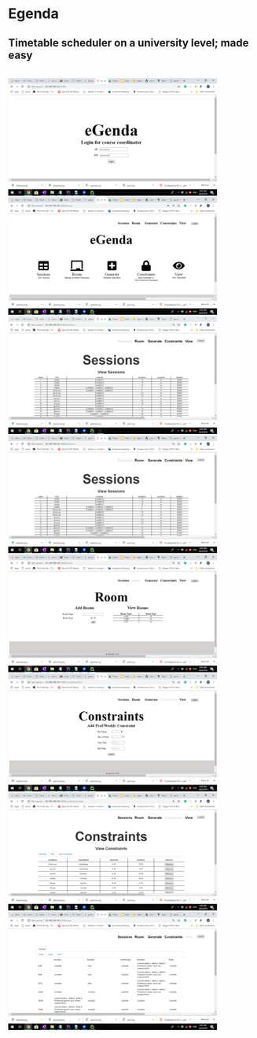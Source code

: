 # Egenda 

## Timetable scheduler on a university level; made easy

</br >
 <img src="https://github.com/HoJinKind/Flask-projects/blob/master/images/Screenshot%20(167).png" alt="alt text"  img width="425"/>   <img src="https://github.com/HoJinKind/Flask-projects/blob/master/images/Screenshot%20(168).png" alt="alt text"  img width="425"/> 
 <img src="https://github.com/HoJinKind/Flask-projects/blob/master/images/Screenshot%20(169).png" alt="alt text"  img width="425"/> 
  <img src="https://github.com/HoJinKind/Flask-projects/blob/master/images/Screenshot%20(170).png" alt="alt text"  img width="425"/> 
   <img src="https://github.com/HoJinKind/Flask-projects/blob/master/images/Screenshot%20(171).png" alt="alt text"  img width="425"/> 
    <img src="https://github.com/HoJinKind/Flask-projects/blob/master/images/Screenshot%20(172).png" alt="alt text"  img width="425"/> 
     <img src="https://github.com/HoJinKind/Flask-projects/blob/master/images/Screenshot%20(173).png" alt="alt text"  img width="425"/> 
      <img src="https://github.com/HoJinKind/Flask-projects/blob/master/images/Screenshot%20(174).png" alt="alt text"  img width="425"/> 

